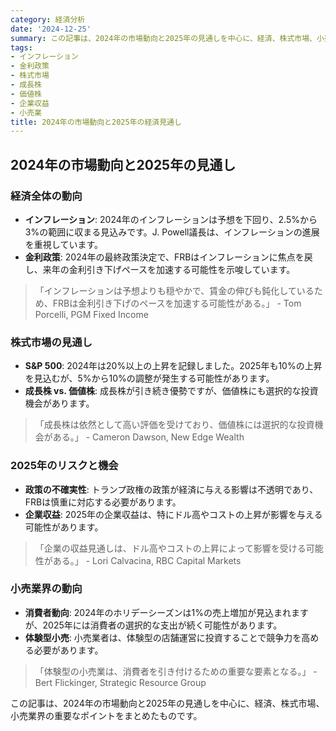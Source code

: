 ```yaml
---
category: 経済分析
date: '2024-12-25'
summary: この記事は、2024年の市場動向と2025年の見通しを中心に、経済、株式市場、小売業界の重要なポイントをまとめています。インフレーションの進展や金利政策、株式市場の成長、企業収益のリスクと機会、消費者動向と体験型小売の重要性について解説します。
tags:
- インフレーション
- 金利政策
- 株式市場
- 成長株
- 価値株
- 企業収益
- 小売業
title: 2024年の市場動向と2025年の経済見通し
---
```


## 2024年の市場動向と2025年の見通し

### 経済全体の動向

- **インフレーション**: 2024年のインフレーションは予想を下回り、2.5%から3%の範囲に収まる見込みです。J. Powell議長は、インフレーションの進展を重視しています。
- **金利政策**: 2024年の最終政策決定で、FRBはインフレーションに焦点を戻し、来年の金利引き下げペースを加速する可能性を示唆しています。

> 「インフレーションは予想よりも穏やかで、賃金の伸びも鈍化しているため、FRBは金利引き下げのペースを加速する可能性がある。」 - Tom Porcelli, PGM Fixed Income

### 株式市場の見通し

- **S&P 500**: 2024年は20%以上の上昇を記録しました。2025年も10%の上昇を見込むが、5%から10%の調整が発生する可能性があります。
- **成長株 vs. 価値株**: 成長株が引き続き優勢ですが、価値株にも選択的な投資機会があります。

> 「成長株は依然として高い評価を受けており、価値株には選択的な投資機会がある。」 - Cameron Dawson, New Edge Wealth

### 2025年のリスクと機会

- **政策の不確実性**: トランプ政権の政策が経済に与える影響は不透明であり、FRBは慎重に対応する必要があります。
- **企業収益**: 2025年の企業収益は、特にドル高やコストの上昇が影響を与える可能性があります。

> 「企業の収益見通しは、ドル高やコストの上昇によって影響を受ける可能性がある。」 - Lori Calvacina, RBC Capital Markets

### 小売業界の動向

- **消費者動向**: 2024年のホリデーシーズンは1%の売上増加が見込まれますが、2025年には消費者の選択的な支出が続く可能性があります。
- **体験型小売**: 小売業者は、体験型の店舗運営に投資することで競争力を高める必要があります。

> 「体験型の小売業は、消費者を引き付けるための重要な要素となる。」 - Bert Flickinger, Strategic Resource Group

この記事は、2024年の市場動向と2025年の見通しを中心に、経済、株式市場、小売業界の重要なポイントをまとめたものです。
